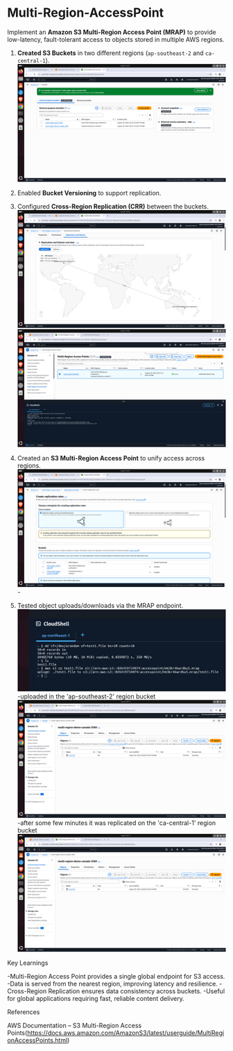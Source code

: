 # Multi-Region-AccessPoint
Implement an **Amazon S3 Multi-Region Access Point (MRAP)** to provide low-latency, fault-tolerant access to objects stored in multiple AWS regions.

1. **Created S3 Buckets** in two different regions (`ap-southeast-2` and `ca-central-1`).
   ![create Bucket,enable bucket versioning,configure cross-region replication(CRR)](/mrap1.jpeg)

2. Enabled **Bucket Versioning** to support replication.
3. Configured **Cross-Region Replication (CRR)** between the buckets.
   ![Configured Cross-Region Replication(CRR) between the buckets.](/mrap4.jpeg)  
   ![Configured Cross-Region Replication(CRR) between the buckets.](/mrap5.jpeg)
                                  
4. Created an **S3 Multi-Region Access Point** to unify access across regions.
![create multi-region access point](/mrap3.jpeg)-

5. Tested object uploads/downloads via the MRAP endpoint.
![create an object and insert it in the multi-region access point i created 'ap-southeast-2'](/mrap8.jpeg)
-uploaded in the 'ap-southeast-2' region bucket
![testing](/mrap7.jpeg)
-after some few minutes it was replicated on the 'ca-central-1' region bucket
![testing](/mrap9.jpeg)

Key Learnings

-Multi-Region Access Point provides a single global endpoint for S3 access.
-Data is served from the nearest region, improving latency and resilience.
-Cross-Region Replication ensures data consistency across buckets.
-Useful for global applications requiring fast, reliable content delivery.

References

AWS Documentation – S3 Multi-Region Access Points(https://docs.aws.amazon.com/AmazonS3/latest/userguide/MultiRegionAccessPoints.html)
